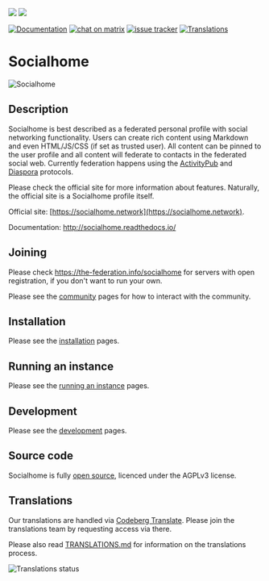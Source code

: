 [![](https://img.shields.io/badge/docker-image-yellow)](https://gitlab.com/jaywink/socialhome/container_registry) [![](https://img.shields.io/badge/license-AGPLv3-green.svg)](https://tldrlegal.com/license/gnu-affero-general-public-license-v3-(agpl-3.0))

[![Documentation](http://readthedocs.org/projects/socialhome/badge/?version=latest)](http://socialhome.readthedocs.io/en/latest/?badge=latest) [![chat on matrix](https://img.shields.io/matrix/socialhome:federator.dev?server_fqdn=federator.modular.im&fetchMode=summary)](https://matrix.to/#/#socialhome:federator.dev) [![issue tracker](https://img.shields.io/badge/issue%20tracker-codeberg-yellow.svg)](https://codeberg.org/socialhome/socialhome/issues) [![Translations](https://translate.codeberg.org/widget/socialhome/backendoldui/svg-badge.svg)](https://translate.codeberg.org/projects/socialhome/backendoldui/)

Socialhome
==========

![Socialhome](http://socialhome.readthedocs.io/en/latest/_images/socialhome.png)

Description
-----------

Socialhome is best described as a federated personal profile with social networking functionality. 
Users can create rich content using Markdown and even HTML/JS/CSS (if set as trusted user). 
All content can be pinned to the user profile and all content will federate to contacts in 
the federated social web. Currently federation happens using the 
[ActivityPub](https://activitypub.rocks/) and 
[Diaspora](https://diaspora.github.io/diaspora_federation/) protocols.

Please check the official site for more information about features. Naturally, the official 
site is a Socialhome profile itself.

Official site: [https://socialhome.network](https://socialhome.network).

Documentation: http://socialhome.readthedocs.io/

Joining
-------

Please check https://the-federation.info/socialhome for servers with open registration, if you don't want to run your own.

Please see the [community](http://socialhome.readthedocs.io/en/latest/community.html) 
pages for how to interact with the community.

Installation
------------

Please see the [installation](http://socialhome.readthedocs.io/en/latest/installation.html) pages.

Running an instance
-------------------

Please see the [running an instance](http://socialhome.readthedocs.io/en/latest/running.html) pages.

Development
-----------

Please see the [development](http://socialhome.readthedocs.io/en/latest/development.html) pages.

Source code
-----------

Socialhome is fully [open source](https://codeberg.org/socialhome), licenced under the AGPLv3 license.

Translations
------------

Our translations are handled via [Codeberg Translate](https://translate.codeberg.org/projects/socialhome/backendoldui/).
Please join the translations team by requesting access via there.

Please also read [TRANSLATIONS.md](TRANSLATIONS.md) for information on the translations process.

![Translations status](https://translate.codeberg.org/widget/socialhome/backendoldui/multi-auto.svg)
